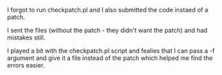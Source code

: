 I forgot to run checkpatch.pl and I also submitted the code instaed of a patch.

I sent the files (without the patch - they didn't want the patch) and had mistakes still.

I played a bit with the checkpatch.pl script and fealies that I can pass a -f argument and give it a file instead of the patch which helped me find the errors easier.  


